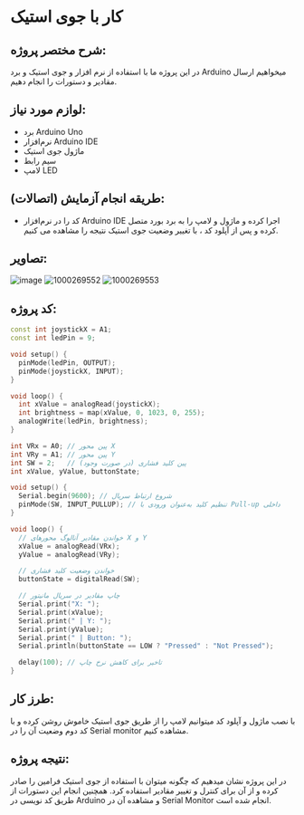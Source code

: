 # کار با جوی استیک

## شرح مختصر پروژه:
در این پروژه ما با استفاده از نرم افزار و جوی استیک و برد Arduino میخواهیم ارسال مقادیر و دستورات را انجام دهیم.

## لوازم مورد نیاز:
-  برد Arduino Uno
- نرم‌افزار Arduino IDE
- ماژول جوی استیک
- سیم رابط
- لامپ LED

## طریقه انجام آزمایش (اتصالات):
- کد را در نرم‌افزار Arduino IDE اجرا کرده و ماژول و لامپ را به برد بورد متصل کرده و پس از آپلود کد ، با تغییر وضعیت جوی استیک نتیجه را مشاهده می کنیم.


## تصاویر:
![image](https://github.com/user-attachments/assets/b28939ec-51c7-44ba-930c-85a06365f955)
![1000269552](https://github.com/user-attachments/assets/93d9715e-35f3-48c3-b916-66a6709050ce)
![1000269553](https://github.com/user-attachments/assets/f7ca908b-e8e7-4b9e-8ba8-f9b50b9aa576)




## کد پروژه:
```cpp
const int joystickX = A1;
const int ledPin = 9;

void setup() {
  pinMode(ledPin, OUTPUT); 
  pinMode(joystickX, INPUT);
}

void loop() {
  int xValue = analogRead(joystickX);
  int brightness = map(xValue, 0, 1023, 0, 255);
  analogWrite(ledPin, brightness);
}
```
```cpp
int VRx = A0; // پین محور X
int VRy = A1; // پین محور Y
int SW = 2;   // پین کلید فشاری (در صورت وجود)
int xValue, yValue, buttonState;

void setup() {
  Serial.begin(9600); // شروع ارتباط سریال
  pinMode(SW, INPUT_PULLUP); // تنظیم کلید به‌عنوان ورودی با Pull-up داخلی
}

void loop() {
  // خواندن مقادیر آنالوگ محورهای X و Y
  xValue = analogRead(VRx); 
  yValue = analogRead(VRy);

  // خواندن وضعیت کلید فشاری
  buttonState = digitalRead(SW);

  // چاپ مقادیر در سریال مانیتور
  Serial.print("X: ");
  Serial.print(xValue);
  Serial.print(" | Y: ");
  Serial.print(yValue);
  Serial.print(" | Button: ");
  Serial.println(buttonState == LOW ? "Pressed" : "Not Pressed");

  delay(100); // تاخیر برای کاهش نرخ چاپ
}
```
## طرز کار:
با نصب ماژول و آپلود کد میتوانیم لامپ را از طریق جوی استیک خاموش روشن کرده و با کد دوم وضعیت آن را در Serial monitor مشاهده کنیم.
## نتیجه‌ پروژه:
در این پروژه نشان‌ میدهیم که چگونه میتوان با استفاده از جوی استیک فرامین را صادر کرده و از آن برای کنترل و تغییر مقادیر استفاده کرد. همچنین انجام این دستورات از طریق کد نویسی در Arduino و مشاهده آن در Serial Monitor انجام شده است.

